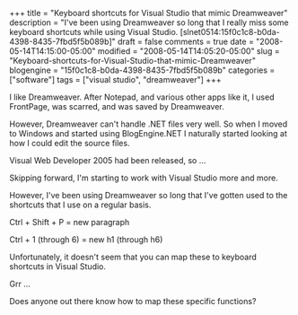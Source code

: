 +++
title = "Keyboard shortcuts for Visual Studio that mimic Dreamweaver"
description = "I've been using Dreamweaver so long that I really miss some keyboard shortcuts while using Visual Studio. [slnet0514:15f0c1c8-b0da-4398-8435-7fbd5f5b089b]"
draft = false
comments = true
date = "2008-05-14T14:15:00-05:00"
modified = "2008-05-14T14:05:20-05:00"
slug = "Keyboard-shortcuts-for-Visual-Studio-that-mimic-Dreamweaver"
blogengine = "15f0c1c8-b0da-4398-8435-7fbd5f5b089b"
categories = ["software"]
tags = ["visual studio", "dreamweaver"]
+++

<p>
I like Dreamweaver. After Notepad, and various other apps like it, I used FrontPage, was scarred, and was saved by Dreamweaver. 
</p>
<p>
However, Dreamweaver can&#39;t handle .NET files very well. So when I moved to Windows and started using BlogEngine.NET I naturally started looking at how I could edit the source files. 
</p>
<p>
Visual Web Developer 2005 had been released, so ... 
</p>
<p>
Skipping forward, I&#39;m starting to work with Visual Studio more and more. 
</p>
<p>
However, I&#39;ve been using Dreamweaver so long that I&#39;ve gotten used to the shortcuts that I use on a regular basis. 
</p>
<p>
Ctrl + Shift + P = new paragraph 
</p>
<p>
Ctrl + 1 (through 6) = new h1 (through h6)
</p>
<p>
Unfortunately, it doesn&#39;t seem that you can map these to keyboard shortcuts in Visual Studio. 
</p>
<p>
Grr ...
</p>
<p>
Does anyone out there know how to map these specific functions?
</p>

